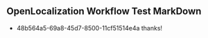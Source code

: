 ## OpenLocalization Workflow Test MarkDown
* 48b564a5-69a8-45d7-8500-11cf51514e4a 
thanks!<!--HONumber=Mar16_HO3-->
